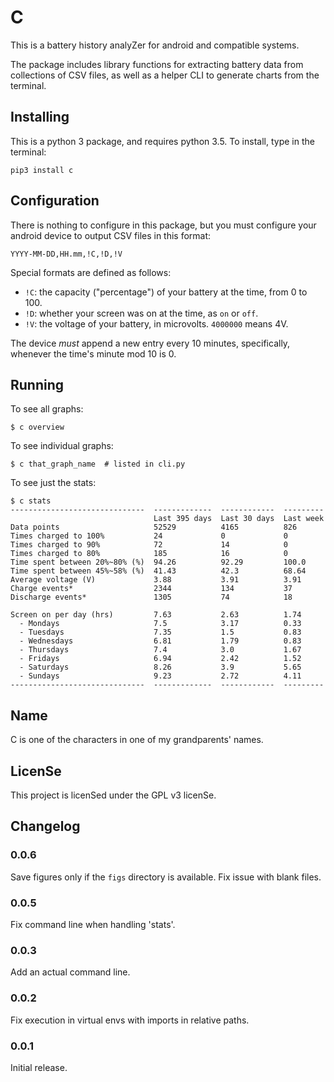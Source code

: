 # C

This is a battery history analyZer for android and compatible systems.

The package includes library functions for extracting battery data from
collections of CSV files, as well as a helper CLI to generate charts
from the terminal.

## Installing

This is a python 3 package, and requires python 3.5.
To install, type in the terminal:

    pip3 install c

## Configuration

There is nothing to configure in this package, but you must configure
your android device to output CSV files in this format:

    YYYY-MM-DD,HH.mm,!C,!D,!V

Special formats are defined as follows:

* `!C`: the capacity ("percentage") of your battery at the time, from
  0 to 100.
* `!D`: whether your screen was on at the time, as `on` or `off`.
* `!V`: the voltage of your battery, in microvolts. `4000000` means 4V.

The device *must* append a new entry every 10 minutes, specifically,
whenever the time's minute mod 10 is 0.

## Running

To see all graphs:

    $ c overview

To see individual graphs:

    $ c that_graph_name  # listed in cli.py

To see just the stats:

    $ c stats
    ------------------------------  -------------  ------------  ---------
                                    Last 395 days  Last 30 days  Last week
    Data points                     52529          4165          826
    Times charged to 100%           24             0             0
    Times charged to 90%            72             14            0
    Times charged to 80%            185            16            0
    Time spent between 20%~80% (%)  94.26          92.29         100.0
    Time spent between 45%~58% (%)  41.43          42.3          68.64
    Average voltage (V)             3.88           3.91          3.91
    Charge events*                  2344           134           37
    Discharge events*               1305           74            18

    Screen on per day (hrs)         7.63           2.63          1.74
      - Mondays                     7.5            3.17          0.33
      - Tuesdays                    7.35           1.5           0.83
      - Wednesdays                  6.81           1.79          0.83
      - Thursdays                   7.4            3.0           1.67
      - Fridays                     6.94           2.42          1.52
      - Saturdays                   8.26           3.9           5.65
      - Sundays                     9.23           2.72          4.11
    ------------------------------  -------------  ------------  ---------

## Name

C is one of the characters in one of my grandparents' names.

## LicenSe

This project is licenSed under the GPL v3 licenSe.

## Changelog

### 0.0.6

Save figures only if the `figs` directory is available.
Fix issue with blank files.

### 0.0.5

Fix command line when handling 'stats'.

### 0.0.3

Add an actual command line.

### 0.0.2

Fix execution in virtual envs with imports in relative paths.

### 0.0.1

Initial release.
